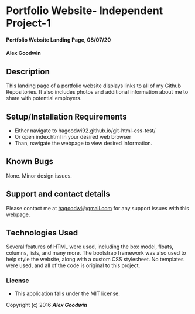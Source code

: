 # Portfolio Website- Independent Project-1

#### Portfolio Website Landing Page, 08/07/20

#### Alex Goodwin

## Description
This landing page of a portfolio website displays links to all of my Github Repositories. It also includes photos and additional information about me to share with potential employers. 

## Setup/Installation Requirements

* Either navigate to hagoodwi92.github.io/git-html-css-test/
* Or open index.html in your desired web browser
* Than, navigate the webpage to view desired information. 


## Known Bugs
None. Minor design issues. 

## Support and contact details

Please contact me at <hagoodwi@gmail.com> for any support issues with this webpage.

## Technologies Used
Several features of HTML were used, including the box model, floats, columns, lists, and many more. The bootstrap framework was also used to help style the website, along with a custom CSS stylesheet. No templates were used, and all of the code is original to this project. 

### License

* This application falls under the MIT license. 

Copyright (c) 2016 **_Alex Goodwin_** 